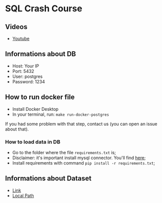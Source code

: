 # SQL Crash Course

## Videos

- [Youtube](https://www.youtube.com/watch?v=DUUVJsCMLzY&ab_channel=Pandawans)

## Informations about DB

- Host: Your IP
- Port: 5432
- User: postgres
- Password: 1234

## How to run docker file

- Install Docker Desktop
- In your terminal, run: `make run-docker-postgres`

If you had some problem with that step, contact us (you can open an issue about that).

### How to load data in DB

- Go to the folder where the file `requirements.txt` is;
- Disclaimer: it's important install mysql connector. You'll find [here](https://dev.mysql.com/doc/connector-python/en/connector-python-installation.html);
- Install requirements with command `pip install -r requirements.txt`;

## Informations about Dataset

- [Link](https://www.kaggle.com/datasets/matheusfreitag/gas-prices-in-brazil)
- [Local Path](https://github.com/arthursgonzaga/pandawans/blob/main/02.SQL/data/gas_prices_in_brazil.tsv)
